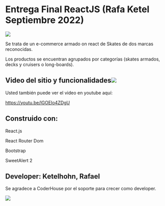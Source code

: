 # Entrega Final ReactJS (Rafa Ketel Septiembre 2022)

![](https://res.cloudinary.com/lechon/image/upload/v1664119710/skates/logo_mini_mmlahs.png)

Se trata de un e-commerce armado on react de Skates de dos marcas reconocidas.

Los productos se encuentran agrupados por categorías (skates armados, decks y cruisers o long-boards).



## Video del sitio y funcionalidades![](https://res.cloudinary.com/lechon/image/upload/v1664121713/skates/youtube_mhdj6c.png)

Usted también puede ver el video en youtube aquí:

https://youtu.be/lGOEIo4ZDgU

## Construido con:

React.js

React Router Dom

Bootstrap

SweetAlert 2


## Developer: Ketelhohn, Rafael
Se agradece a CoderHouse por el soporte para crecer como developer.

![](https://res.cloudinary.com/lechon/image/upload/v1664121590/skates/banner_bzsydx.jpg)
